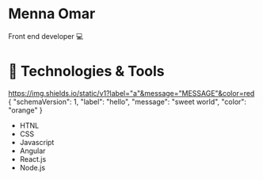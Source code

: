 # Menna Omar

Front end developer 💻

# 🔧 Technologies & Tools

https://img.shields.io/static/v1?label="a"&message="MESSAGE"&color=red
{
  "schemaVersion": 1,
  "label": "hello",
  "message": "sweet world",
  "color": "orange"
}
  
  
  
- HTNL
- CSS
- Javascript
- Angular
- React.js
- Node.js
